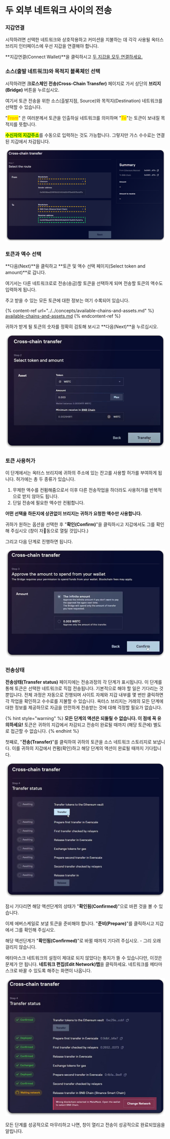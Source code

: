 # 두 외부 네트워크 사이의 전송

### 지갑연결

시작하려면 선택한 네트워크와 상호작용하고 커미션을 지불하는 데 각각 사용될 옥터스 브리지 인터페이스에 우선 지갑을 연결해야 합니다.

**지갑연결(Connect Wallet)**을 클릭하시고 [두 지갑을 모두 연결하세요.](../../../getting-started/how-to-connect-wallets.md#connect-wallets)

### 소스(출발 네트워크)와 목적지 블록체인 선택

시작하려면 **크로스체인 전송(Cross-Chain Transfer)** 페이지로 가서 상단의 **브리지(Bridge)** 버튼을 누르십시오.&#x20;

여기서 토큰 전송을 위한 소스(출발지점, Source)와 목적지(Destination) 네트워크를 선택할 수 있습니다.

"<mark style="color:orange;">**From**</mark>" 은 여러분께서 토큰을 인출하실 네트워크를 의미하며 "<mark style="color:orange;">**To**</mark>"는 토큰이 보내질 목적지를 뜻합니다.&#x20;

<mark style="color:green;">**수신자의 지갑주소**</mark>를 수동으로 입력하는 것도 가능합니다. 그렇지만 가스 수수료는 연결된 지갑에서 차감됩니다.

![](<../../../.gitbook/assets/image (36).png>)

### 토큰과 액수 선택

**다음(Next)**을 클릭하고 **토큰 및 액수 선택 페이지(Select token and amount)**로 갑니다.

여기서는 다른 네트워크로로 전송(송금)할 토큰을 선택하게 되며 전송할 토큰의 액수도 입력하게 됩니다.&#x20;

주고 받을 수 있는 모든 토큰에 대한 정보는 여기 수록되어 있습니다.&#x20;

{% content-ref url="../../concepts/available-chains-and-assets.md" %}
[available-chains-and-assets.md](../../concepts/available-chains-and-assets.md)
{% endcontent-ref %}

귀하가 받게 될 토큰의 숫자를 정확히 검토해 보시고 **다음(Next)**을 누르십시오.

![](<../../../.gitbook/assets/image (51).png>)

### 토큰 사용허가

이 단계에서는 옥터스 브리지에 귀하의 주소에 있는 잔고를 사용할 허가를 부여하게 됩니다. 허가에는 총 두 종류가 있습니다.

1. 무제한 액수를 컨펌해줌으로서 이후 다른 전송작업을 하더라도 사용허가를 반복적으로 받지 않아도 됩니다.&#x20;
2. 단일 전송에 필요한 액수만 컨펌합니다.

**어떤 선택을 하든지에 상관없이 브리지는 귀하가 요청한 액수만 사용합니다.**

귀하가 원하는 옵션을 선택한 후 "**확인(Confirm)**"을 클릭하시고 지갑에서도 그를 확인해 주십시오 (창이 자동으로 열릴 것입니다.)

그리고 다음 단계로 진행하면 됩니다. &#x20;

![](<../../../.gitbook/assets/image (45).png>)

### 전송상태

**전송상태(Transfer status)** 페이지에는 전송과정의 각 단계가 표시됩니다. 이 단계를 통해 토큰은 선택한 네트워크로 직접 전송됩니다. 기본적으로 해야 할 일은 기다리는 것뿐입니다. 전체 과정은 자동으로 진행되며 사이트 자체와 지갑 내부를 몇 번만 클릭하면 각 작업을 확인하고 수수료를 지불할 수 있습니다. 옥터스 브리지는 거래의 모든 단계에 대한 정보를 제공하므로 자금을 안전하게 전송받는 것에 대해 걱정할 필요가 없습니다.

{% hint style="warning" %}
**모든 단계의 액션은 되돌릴 수 없습니다. 이 점에 꼭 유의하세요!** 토큰은 귀하의 지갑에서 차감되고 전송이 완료될 때까지 (해당 토큰에) 별도로 접근할 수 없습니다.
{% endhint %}

첫째로, "**전송(Transfer)**"를 클릭하여 귀하의 토큰을 소스 네트워크 스토리지로 보냅니다. 이를 귀하의 지갑에서 컨펌(확인)하고 해당 단계의 액션이 완료될 때까지 기다립니다.&#x20;

![](<../../../.gitbook/assets/image (1).png>)

잠시 기다리면 해당 액션단계의 상태가 "**확인됨(Confirmed)**"으로 바뀐 것을 볼 수 있습니다.&#x20;

이제 에버스케일로 보낼 토큰을 준비해야 합니다. "**준비(Prepare)**"를 클릭하시고 지갑에서 그를 확인해 주십시오.

해당 액션단계가 "**확인됨(Confirmed)**"로 바뀔 때까지 기다려 주십시오. - 그리 오래 걸리지 않습니다.&#x20;

메타마스크 네트워크의 설정이 제대로 되지 않았다는 통지가 뜰 수 있습니다만, 이것은 문제가 안 됩니다. **네트워크 편집(Edit Network)탭**을 클릭하세요. 네트워크를 메타마스크로 바꿀 수 있도록 해주는 화면이 나옵니다.&#x20;

![](<../../../.gitbook/assets/image (37).png>)

모든 단계를 성공적으로 마무리하고 나면, 창이 열리고 전송이 성공적으로 완료되었음을 알립니다.&#x20;
